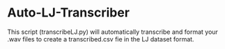 # Auto-LJ-Transcriber
This script (transcribeLJ.py) will automatically transcribe and format your .wav files to create a transcribed.csv fie in the LJ dataset format.
